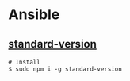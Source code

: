 # Ansible

## [standard-version](https://github.com/conventional-changelog/standard-version)

```shell
# Install
$ sudo npm i -g standard-version
```

